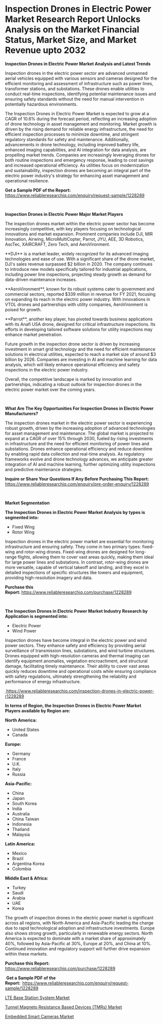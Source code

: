 <p><h1>Inspection Drones in Electric Power Market Research Report Unlocks Analysis on the Market Financial Status, Market Size, and Market Revenue upto 2032</h1></p><p><strong>Inspection Drones in Electric Power Market Analysis and Latest Trends</strong></p>
<p><p>Inspection drones in the electric power sector are advanced unmanned aerial vehicles equipped with various sensors and cameras designed for the efficient monitoring and assessment of infrastructure such as power lines, transformer stations, and substations. These drones enable utilities to conduct real-time inspections, identifying potential maintenance issues and ensuring safety standards without the need for manual intervention in potentially hazardous environments.</p><p>The Inspection Drones in Electric Power Market is expected to grow at a CAGR of 10.6% during the forecast period, reflecting an increasing adoption of drone technology in asset management and monitoring. Market growth is driven by the rising demand for reliable energy infrastructure, the need for efficient inspection processes to minimize downtime, and stringent regulatory standards for safety and maintenance. Additionally, advancements in drone technology, including improved battery life, enhanced imaging capabilities, and AI integration for data analysis, are propelling market trends. Companies are increasingly leveraging drones for both routine inspections and emergency response, leading to cost savings and increased operational efficiency. As utilities focus on modernization and sustainability, inspection drones are becoming an integral part of the electric power industry's strategy for enhancing asset management and operational resilience.</p></p>
<p><strong>Get a Sample PDF of the Report:&nbsp;</strong> <a href="https://www.reliableresearchiq.com/enquiry/request-sample/1228289?utm_campaign=121&utm_medium=2&utm_source=Github&utm_content=ia&utm_term=13022025&utm_id=inspection-drones-in-electric-power">https://www.reliableresearchiq.com/enquiry/request-sample/1228289</a></p>
<p>&nbsp;</p>
<p><strong>Inspection Drones in Electric Power Major Market Players</strong></p>
<p><p>The inspection drones market within the electric power sector has become increasingly competitive, with key players focusing on technological innovations and market expansion. Prominent companies include DJI, MIR Innovation, Airwing, MicroMultiCopter, Parrot, JYU, AEE, 3D Robotics, AscTec, XAIRCRAFT, Zero Tech, and AeroVironment.</p><p>**DJI** is a market leader, widely recognized for its advanced imaging technologies and ease of use. With a significant share of the drone market, DJI's sales revenue surpassed $2 billion in 2020. The company continues to introduce new models specifically tailored for industrial applications, including power line inspections, projecting steady growth as demand for data-driven maintenance increases.</p><p>**AeroVironment**, known for its robust systems cater to government and commercial sectors, reported $339 million in revenue for FY 2021, focusing on expanding its reach in the electric power industry. With innovations in VTOL drones and partnerships with utility companies, AeroVironment is poised for growth.</p><p>**Parrot**, another key player, has pivoted towards business applications with its Anafi USA drone, designed for critical infrastructure inspections. Its efforts in developing tailored software solutions for utility inspections may enhance market penetration.</p><p>Future growth in the inspection drone sector is driven by increasing investment in smart grid technology and the need for efficient maintenance solutions in electrical utilities, expected to reach a market size of around $3 billion by 2026. Companies are investing in AI and machine learning for data analysis, which will likely enhance operational efficiency and safety inspections in the electric power industry.</p><p>Overall, the competitive landscape is marked by innovation and partnerships, indicating a robust outlook for inspection drones in the electric power market over the coming years.</p></p>
<p>&nbsp;</p>
<p><strong>What Are The Key Opportunities For Inspection Drones in Electric Power Manufacturers?</strong></p>
<p><p>The inspection drones market in the electric power sector is experiencing robust growth, driven by the increasing adoption of advanced technologies for asset management and maintenance. The global market is projected to expand at a CAGR of over 15% through 2030, fueled by rising investments in infrastructure and the need for efficient monitoring of power lines and substations. Drones enhance operational efficiency and reduce downtime by enabling rapid data collection and real-time analysis. As regulatory frameworks evolve and drone technology advances, we anticipate greater integration of AI and machine learning, further optimizing utility inspections and predictive maintenance strategies.</p></p>
<p><strong>Inquire or Share Your Questions If Any Before Purchasing This Report:</strong> <a href="https://www.reliableresearchiq.com/enquiry/pre-order-enquiry/1228289?utm_campaign=121&utm_medium=2&utm_source=Github&utm_content=ia&utm_term=13022025&utm_id=inspection-drones-in-electric-power">https://www.reliableresearchiq.com/enquiry/pre-order-enquiry/1228289</a></p>
<p>&nbsp;</p>
<p><strong>Market Segmentation</strong></p>
<p><strong>The Inspection Drones in Electric Power Market Analysis by types is segmented into:</strong></p>
<p><ul><li>Fixed Wing</li><li>Rotor Wing</li></ul></p>
<p><p>Inspection drones in the electric power market are essential for monitoring infrastructure and ensuring safety. They come in two primary types: fixed-wing and rotor-wing drones. Fixed-wing drones are designed for long-range flights, allowing them to cover vast areas quickly, making them ideal for large power lines and substations. In contrast, rotor-wing drones are more versatile, capable of vertical takeoff and landing, and they excel in detailed inspections of specific structures like towers and equipment, providing high-resolution imagery and data.</p></p>
<p><strong>Purchase this Report:&nbsp;</strong><a href="https://www.reliableresearchiq.com/purchase/1228289?utm_campaign=121&utm_medium=2&utm_source=Github&utm_content=ia&utm_term=13022025&utm_id=inspection-drones-in-electric-power">https://www.reliableresearchiq.com/purchase/1228289</a></p>
<p>&nbsp;</p>
<p><strong>The Inspection Drones in Electric Power Market Industry Research by Application is segmented into:</strong></p>
<p><ul><li>Electric Power</li><li>Wind Power</li></ul></p>
<p><p>Inspection drones have become integral in the electric power and wind power sectors. They enhance safety and efficiency by providing aerial surveillance of transmission lines, substations, and wind turbine structures. Drones equipped with high-resolution cameras and thermal imaging can identify equipment anomalies, vegetation encroachment, and structural damage, facilitating timely maintenance. Their ability to cover vast areas quickly reduces downtime and operational costs while ensuring compliance with safety regulations, ultimately strengthening the reliability and performance of energy infrastructure.</p></p>
<p><a href="https://www.reliableresearchiq.com/inspection-drones-in-electric-power-r1228289?utm_campaign=121&utm_medium=2&utm_source=Github&utm_content=ia&utm_term=13022025&utm_id=inspection-drones-in-electric-power">&nbsp;https://www.reliableresearchiq.com/inspection-drones-in-electric-power-r1228289</a></p>
<p><strong>In terms of Region, the Inspection Drones in Electric Power Market Players available by Region are:</strong></p>
<p>
    <p> <strong> North America: </strong>
        <ul>
            <li>United States</li>
            <li>Canada</li>
        </ul>
        </p> 
    <p> <strong> Europe: </strong>
        <ul>
            <li>Germany</li>
            <li>France</li>
            <li>U.K.</li>
            <li>Italy</li>
            <li>Russia</li>
        </ul>
        </p> 
    <p> <strong> Asia-Pacific: </strong>
        <ul>
            <li>China</li>
            <li>Japan</li>
            <li>South Korea</li>
            <li>India</li>
            <li>Australia</li>
            <li>China Taiwan</li>
            <li>Indonesia</li>
            <li>Thailand</li>
            <li>Malaysia</li>
        </ul>
        </p> 
    <p> <strong> Latin America: </strong>
        <ul>
            <li>Mexico</li>
            <li>Brazil</li>
            <li>Argentina Korea</li>
            <li>Colombia</li>
        </ul>
        </p> 
    <p> <strong> Middle East & Africa: </strong>
        <ul>
            <li>Turkey</li>
            <li>Saudi</li>
            <li>Arabia</li>
            <li>UAE</li>
            <li>Korea</li>
        </ul>
    </p>
    </p>
<p><p>The growth of inspection drones in the electric power market is significant across all regions, with North America and Asia-Pacific leading the charge due to rapid technological adoption and infrastructure investments. Europe also shows strong growth, particularly in renewable energy sectors. North America is expected to dominate with a market share of approximately 40%, followed by Asia-Pacific at 30%, Europe at 20%, and China at 10%. Continued innovation and regulatory support will further drive expansion within these markets.</p></p>
<p><strong>Purchase this Report: </strong><a href="https://www.reliableresearchiq.com/purchase/1228289?utm_campaign=121&utm_medium=2&utm_source=Github&utm_content=ia&utm_term=13022025&utm_id=inspection-drones-in-electric-power">https://www.reliableresearchiq.com/purchase/1228289</a></p>
<p>&nbsp;<strong>Get a Sample PDF of the Report:&nbsp;&nbsp;</strong><a href="https://www.reliableresearchiq.com/enquiry/request-sample/1228289?utm_campaign=121&utm_medium=2&utm_source=Github&utm_content=ia&utm_term=13022025&utm_id=inspection-drones-in-electric-power">https://www.reliableresearchiq.com/enquiry/request-sample/1228289</a></p>
<p><strong></strong></p>
<p><p><a href="https://github.com/mudgeadamsvx/Market-Research-Report-List-1/blob/main/lte-base-station-system-market.md?utm_campaign=121&utm_medium=2&utm_source=Github&utm_content=ia&utm_term=13022025&utm_id=inspection-drones-in-electric-power">LTE Base Station System Market</a></p><p><a href="https://github.com/shafriusizi/Market-Research-Report-List-1/blob/main/tunnel-magneto-resistance-based-devices-tmrs-market.md?utm_campaign=121&utm_medium=2&utm_source=Github&utm_content=ia&utm_term=13022025&utm_id=inspection-drones-in-electric-power">Tunnel Magneto Resistance Based Devices (TMRs) Market</a></p><p><a href="https://github.com/kukolkasimo5/Market-Research-Report-List-1/blob/main/embedded-smart-cameras-market.md?utm_campaign=121&utm_medium=2&utm_source=Github&utm_content=ia&utm_term=13022025&utm_id=inspection-drones-in-electric-power">Embedded Smart Cameras Market</a></p></p>